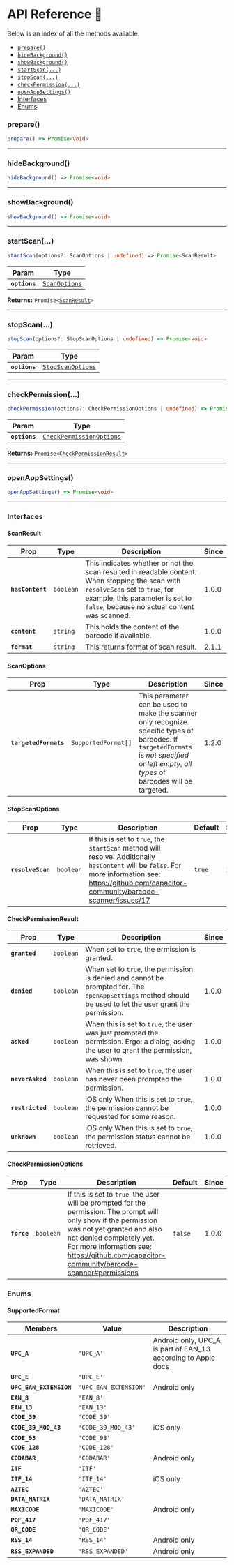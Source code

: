 # API Reference 🔌

Below is an index of all the methods available.

<docgen-index>

- [`prepare()`](#prepare)
- [`hideBackground()`](#hidebackground)
- [`showBackground()`](#showbackground)
- [`startScan(...)`](#startscan)
- [`stopScan(...)`](#stopscan)
- [`checkPermission(...)`](#checkpermission)
- [`openAppSettings()`](#openappsettings)
- [Interfaces](#interfaces)
- [Enums](#enums)

</docgen-index>

<docgen-api>
<!--Update the source file JSDoc comments and rerun docgen to update the docs below-->

### prepare()

```typescript
prepare() => Promise<void>
```

---

### hideBackground()

```typescript
hideBackground() => Promise<void>
```

---

### showBackground()

```typescript
showBackground() => Promise<void>
```

---

### startScan(...)

```typescript
startScan(options?: ScanOptions | undefined) => Promise<ScanResult>
```

| Param         | Type                                                |
| ------------- | --------------------------------------------------- |
| **`options`** | <code><a href="#scanoptions">ScanOptions</a></code> |

**Returns:** <code>Promise&lt;<a href="#scanresult">ScanResult</a>&gt;</code>

---

### stopScan(...)

```typescript
stopScan(options?: StopScanOptions | undefined) => Promise<void>
```

| Param         | Type                                                        |
| ------------- | ----------------------------------------------------------- |
| **`options`** | <code><a href="#stopscanoptions">StopScanOptions</a></code> |

---

### checkPermission(...)

```typescript
checkPermission(options?: CheckPermissionOptions | undefined) => Promise<CheckPermissionResult>
```

| Param         | Type                                                                      |
| ------------- | ------------------------------------------------------------------------- |
| **`options`** | <code><a href="#checkpermissionoptions">CheckPermissionOptions</a></code> |

**Returns:** <code>Promise&lt;<a href="#checkpermissionresult">CheckPermissionResult</a>&gt;</code>

---

### openAppSettings()

```typescript
openAppSettings() => Promise<void>
```

---

### Interfaces

#### ScanResult

| Prop             | Type                 | Description                                                                                                                                                                                                         | Since |
| ---------------- | -------------------- | ------------------------------------------------------------------------------------------------------------------------------------------------------------------------------------------------------------------- | ----- |
| **`hasContent`** | <code>boolean</code> | This indicates whether or not the scan resulted in readable content. When stopping the scan with `resolveScan` set to `true`, for example, this parameter is set to `false`, because no actual content was scanned. | 1.0.0 |
| **`content`**    | <code>string</code>  | This holds the content of the barcode if available.                                                                                                                                                                 | 1.0.0 |
| **`format`**     | <code>string</code>  | This returns format of scan result.                                                                                                                                                                                 | 2.1.1 |

#### ScanOptions

| Prop                  | Type                           | Description                                                                                                                                                                                  | Since |
| --------------------- | ------------------------------ | -------------------------------------------------------------------------------------------------------------------------------------------------------------------------------------------- | ----- |
| **`targetedFormats`** | <code>SupportedFormat[]</code> | This parameter can be used to make the scanner only recognize specific types of barcodes. If `targetedFormats` is _not specified_ or _left empty_, _all types_ of barcodes will be targeted. | 1.2.0 |

#### StopScanOptions

| Prop              | Type                 | Description                                                                                                                                                                                          | Default           | Since |
| ----------------- | -------------------- | ---------------------------------------------------------------------------------------------------------------------------------------------------------------------------------------------------- | ----------------- | ----- |
| **`resolveScan`** | <code>boolean</code> | If this is set to `true`, the `startScan` method will resolve. Additionally `hasContent` will be `false`. For more information see: https://github.com/capacitor-community/barcode-scanner/issues/17 | <code>true</code> | 2.1.0 |

#### CheckPermissionResult

| Prop             | Type                 | Description                                                                                                                                                | Since |
| ---------------- | -------------------- | ---------------------------------------------------------------------------------------------------------------------------------------------------------- | ----- |
| **`granted`**    | <code>boolean</code> | When set to `true`, the ermission is granted.                                                                                                              |       |
| **`denied`**     | <code>boolean</code> | When set to `true`, the permission is denied and cannot be prompted for. The `openAppSettings` method should be used to let the user grant the permission. | 1.0.0 |
| **`asked`**      | <code>boolean</code> | When this is set to `true`, the user was just prompted the permission. Ergo: a dialog, asking the user to grant the permission, was shown.                 | 1.0.0 |
| **`neverAsked`** | <code>boolean</code> | When this is set to `true`, the user has never been prompted the permission.                                                                               | 1.0.0 |
| **`restricted`** | <code>boolean</code> | iOS only When this is set to `true`, the permission cannot be requested for some reason.                                                                   | 1.0.0 |
| **`unknown`**    | <code>boolean</code> | iOS only When this is set to `true`, the permission status cannot be retrieved.                                                                            | 1.0.0 |

#### CheckPermissionOptions

| Prop        | Type                 | Description                                                                                                                                                                                                                                                              | Default            | Since |
| ----------- | -------------------- | ------------------------------------------------------------------------------------------------------------------------------------------------------------------------------------------------------------------------------------------------------------------------ | ------------------ | ----- |
| **`force`** | <code>boolean</code> | If this is set to `true`, the user will be prompted for the permission. The prompt will only show if the permission was not yet granted and also not denied completely yet. For more information see: https://github.com/capacitor-community/barcode-scanner#permissions | <code>false</code> | 1.0.0 |

### Enums

#### SupportedFormat

| Members                 | Value                            | Description                                                   |
| ----------------------- | -------------------------------- | ------------------------------------------------------------- |
| **`UPC_A`**             | <code>'UPC_A'</code>             | Android only, UPC_A is part of EAN_13 according to Apple docs |
| **`UPC_E`**             | <code>'UPC_E'</code>             |                                                               |
| **`UPC_EAN_EXTENSION`** | <code>'UPC_EAN_EXTENSION'</code> | Android only                                                  |
| **`EAN_8`**             | <code>'EAN_8'</code>             |                                                               |
| **`EAN_13`**            | <code>'EAN_13'</code>            |                                                               |
| **`CODE_39`**           | <code>'CODE_39'</code>           |                                                               |
| **`CODE_39_MOD_43`**    | <code>'CODE_39_MOD_43'</code>    | iOS only                                                      |
| **`CODE_93`**           | <code>'CODE_93'</code>           |                                                               |
| **`CODE_128`**          | <code>'CODE_128'</code>          |                                                               |
| **`CODABAR`**           | <code>'CODABAR'</code>           | Android only                                                  |
| **`ITF`**               | <code>'ITF'</code>               |                                                               |
| **`ITF_14`**            | <code>'ITF_14'</code>            | iOS only                                                      |
| **`AZTEC`**             | <code>'AZTEC'</code>             |                                                               |
| **`DATA_MATRIX`**       | <code>'DATA_MATRIX'</code>       |                                                               |
| **`MAXICODE`**          | <code>'MAXICODE'</code>          | Android only                                                  |
| **`PDF_417`**           | <code>'PDF_417'</code>           |                                                               |
| **`QR_CODE`**           | <code>'QR_CODE'</code>           |                                                               |
| **`RSS_14`**            | <code>'RSS_14'</code>            | Android only                                                  |
| **`RSS_EXPANDED`**      | <code>'RSS_EXPANDED'</code>      | Android only                                                  |

</docgen-api>
